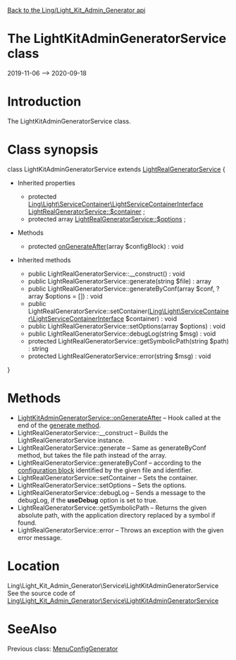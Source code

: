 [Back to the Ling/Light_Kit_Admin_Generator api](https://github.com/lingtalfi/Light_Kit_Admin_Generator/blob/master/doc/api/Ling/Light_Kit_Admin_Generator.md)



The LightKitAdminGeneratorService class
================
2019-11-06 --> 2020-09-18






Introduction
============

The LightKitAdminGeneratorService class.



Class synopsis
==============


class <span class="pl-k">LightKitAdminGeneratorService</span> extends [LightRealGeneratorService](https://github.com/lingtalfi/Light_RealGenerator/blob/master/doc/api/Ling/Light_RealGenerator/Service/LightRealGeneratorService.md)  {

- Inherited properties
    - protected [Ling\Light\ServiceContainer\LightServiceContainerInterface](https://github.com/lingtalfi/Light/blob/master/doc/api/Ling/Light/ServiceContainer/LightServiceContainerInterface.md) [LightRealGeneratorService::$container](#property-container) ;
    - protected array [LightRealGeneratorService::$options](#property-options) ;

- Methods
    - protected [onGenerateAfter](https://github.com/lingtalfi/Light_Kit_Admin_Generator/blob/master/doc/api/Ling/Light_Kit_Admin_Generator/Service/LightKitAdminGeneratorService/onGenerateAfter.md)(array $configBlock) : void

- Inherited methods
    - public LightRealGeneratorService::__construct() : void
    - public LightRealGeneratorService::generate(string $file) : array
    - public LightRealGeneratorService::generateByConf(array $conf, ?array $options = []) : void
    - public LightRealGeneratorService::setContainer([Ling\Light\ServiceContainer\LightServiceContainerInterface](https://github.com/lingtalfi/Light/blob/master/doc/api/Ling/Light/ServiceContainer/LightServiceContainerInterface.md) $container) : void
    - public LightRealGeneratorService::setOptions(array $options) : void
    - public LightRealGeneratorService::debugLog(string $msg) : void
    - protected LightRealGeneratorService::getSymbolicPath(string $path) : string
    - protected LightRealGeneratorService::error(string $msg) : void

}






Methods
==============

- [LightKitAdminGeneratorService::onGenerateAfter](https://github.com/lingtalfi/Light_Kit_Admin_Generator/blob/master/doc/api/Ling/Light_Kit_Admin_Generator/Service/LightKitAdminGeneratorService/onGenerateAfter.md) &ndash; Hook called at the end of the [generate method](https://github.com/lingtalfi/Light_Kit_Admin_Generator/blob/master/doc/api/Ling/Light_RealGenerator/Service/LightRealGeneratorService/generate.md).
- LightRealGeneratorService::__construct &ndash; Builds the LightRealGeneratorService instance.
- LightRealGeneratorService::generate &ndash; Same as generateByConf method, but takes the file path instead of the array.
- LightRealGeneratorService::generateByConf &ndash; according to the [configuration block](https://github.com/lingtalfi/Light_Kit_Admin_Generator/blob/master/doc/pages/lkagen-configuration-example.md) identified by the given file and identifier.
- LightRealGeneratorService::setContainer &ndash; Sets the container.
- LightRealGeneratorService::setOptions &ndash; Sets the options.
- LightRealGeneratorService::debugLog &ndash; Sends a message to the debugLog, if the **useDebug** option is set to true.
- LightRealGeneratorService::getSymbolicPath &ndash; Returns the given absolute path, with the application directory replaced by a symbol if found.
- LightRealGeneratorService::error &ndash; Throws an exception with the given error message.





Location
=============
Ling\Light_Kit_Admin_Generator\Service\LightKitAdminGeneratorService<br>
See the source code of [Ling\Light_Kit_Admin_Generator\Service\LightKitAdminGeneratorService](https://github.com/lingtalfi/Light_Kit_Admin_Generator/blob/master/Service/LightKitAdminGeneratorService.php)



SeeAlso
==============
Previous class: [MenuConfigGenerator](https://github.com/lingtalfi/Light_Kit_Admin_Generator/blob/master/doc/api/Ling/Light_Kit_Admin_Generator/Generator/MenuConfigGenerator.md)<br>
